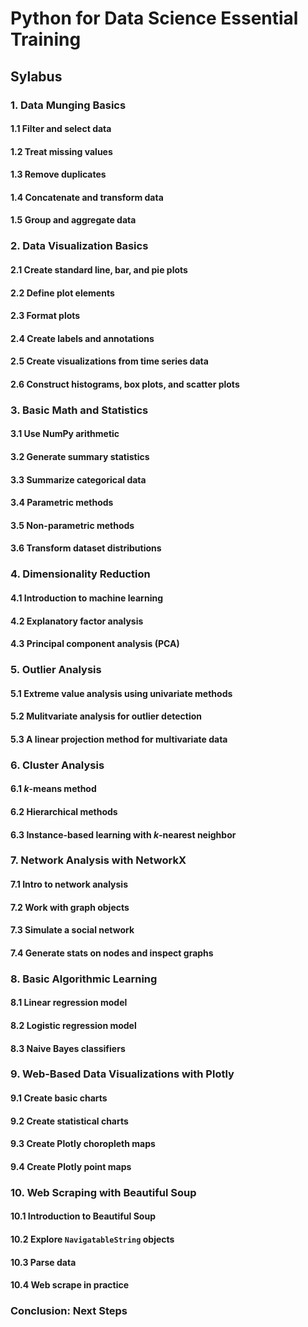 # Python for Data Science Essential Training

## Sylabus

### 1. Data Munging Basics
#### 1.1 Filter and select data 
#### 1.2 Treat missing values  
#### 1.3 Remove duplicates
#### 1.4 Concatenate and transform data
#### 1.5 Group and aggregate data

### 2. Data Visualization Basics
#### 2.1 Create standard line, bar, and pie plots  
#### 2.2 Define plot elements
#### 2.3 Format plots
#### 2.4 Create labels and annotations
#### 2.5 Create visualizations from time series data
#### 2.6 Construct histograms, box plots, and scatter plots

### 3. Basic Math and Statistics
#### 3.1 Use NumPy arithmetic
#### 3.2 Generate summary statistics
#### 3.3 Summarize categorical data
#### 3.4 Parametric methods
#### 3.5 Non-parametric methods
#### 3.6 Transform dataset distributions

### 4. Dimensionality Reduction
#### 4.1 Introduction to machine learning
#### 4.2 Explanatory factor analysis
#### 4.3 Principal component analysis (PCA) 

### 5. Outlier Analysis
#### 5.1 Extreme value analysis using univariate methods
#### 5.2 Mulitvariate analysis for outlier detection
#### 5.3 A linear projection method for multivariate data

### 6. Cluster Analysis
#### 6.1 $k$-means method
#### 6.2 Hierarchical methods
#### 6.3 Instance-based learning with $k$-nearest neighbor

### 7. Network Analysis with NetworkX
#### 7.1 Intro to network analysis 
#### 7.2 Work with graph objects
#### 7.3 Simulate a social network
#### 7.4 Generate stats on nodes and inspect graphs

### 8. Basic Algorithmic Learning
#### 8.1 Linear regression model
#### 8.2 Logistic regression model
#### 8.3 Naive Bayes classifiers

### 9. Web-Based Data Visualizations with Plotly
#### 9.1 Create basic charts
#### 9.2 Create statistical charts
#### 9.3 Create Plotly choropleth maps
#### 9.4 Create Plotly point maps

### 10. Web Scraping with Beautiful Soup
#### 10.1 Introduction to Beautiful Soup
#### 10.2 Explore `NavigatableString` objects
#### 10.3 Parse data
#### 10.4 Web scrape in practice

### Conclusion:  Next Steps 
